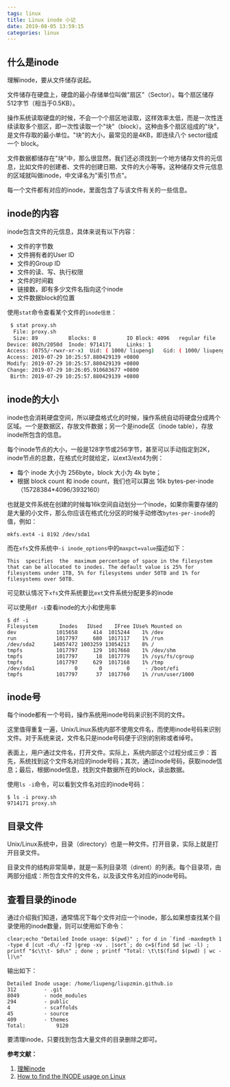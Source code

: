 ```yaml
---
tags: linux
title: Linux inode 小记
date: 2019-08-05 13:59:15
categories: linux
---
```


## 什么是inode

理解inode，要从文件储存说起。

文件储存在硬盘上，硬盘的最小存储单位叫做"扇区"（Sector）。每个扇区储存512字节（相当于0.5KB）。

操作系统读取硬盘的时候，不会一个个扇区地读取，这样效率太低，而是一次性连续读取多个扇区，即一次性读取一个"块"（block）。这种由多个扇区组成的"块"，是文件存取的最小单位。"块"的大小，最常见的是4KB，即连续八个 sector组成一个 block。

文件数据都储存在"块"中，那么很显然，我们还必须找到一个地方储存文件的元信息，比如文件的创建者、文件的创建日期、文件的大小等等。这种储存文件元信息的区域就叫做inode，中文译名为"索引节点"。

每一个文件都有对应的inode，里面包含了与该文件有关的一些信息。

## inode的内容

inode包含文件的元信息，具体来说有以下内容：

- 文件的字节数
- 文件拥有者的User ID
- 文件的Group ID
- 文件的读、写、执行权限
- 文件的时间戳
- 链接数，即有多少文件名指向这个inode
- 文件数据block的位置

使用`stat`命令查看某个文件的`inode信息`：

```bash
 $ stat proxy.sh 
  File: proxy.sh
  Size: 89        	Blocks: 8          IO Block: 4096   regular file
Device: 802h/2050d	Inode: 9714171     Links: 1
Access: (0755/-rwxr-xr-x)  Uid: ( 1000/ liupeng)   Gid: ( 1000/ liupeng)
Access: 2019-07-29 10:25:57.880429139 +0800
Modify: 2019-07-29 10:25:57.880429139 +0800
Change: 2019-07-29 10:26:05.910683677 +0800
 Birth: 2019-07-29 10:25:57.880429139 +0800
```

## inode的大小

inode也会消耗硬盘空间，所以硬盘格式化的时候，操作系统自动将硬盘分成两个区域。一个是数据区，存放文件数据；另一个是inode区（inode table），存放inode所包含的信息。

每个inode节点的大小，一般是128字节或256字节，甚至可以手动指定到2K，inode节点的总数，在格式化时就给定，以ext3/ext4为例：
- 每个 inode 大小为 256byte，block 大小为 4k byte；
- 根据 block count 和 inode count，我们也可以算出 16k bytes-per-inode（15728384*4096/3932160）

也就是文件系统在创建的时候每16k空间自动划分一个inode，如果你需要存储的是大量的小文件，那么你应该在格式化分区的时候手动修改`bytes-per-inode`的值，例如：
```shell
mkfs.ext4 -i 8192 /dev/sda1
```
而在`xfs`文件系统中`-i inode_options`中的`maxpct=value`描述如下：

```shell
This  specifies  the  maximum percentage of space in the filesystem that can be allocated to inodes. The default value is 25% for filesystems under 1TB, 5% for filesystems under 50TB and 1% for filesystems over 50TB.
```
可见默认情况下`xfs`文件系统要比`ext`文件系统分配更多的inode

可以使用`df -i`查看inode的大小和使用率
```shell
$ df -i
Filesystem       Inodes   IUsed    IFree IUse% Mounted on
dev             1015658     414  1015244    1% /dev
run             1017797     680  1017117    1% /run
/dev/sda2      14057472 1003259 13054213    8% /
tmpfs           1017797     129  1017668    1% /dev/shm
tmpfs           1017797      18  1017779    1% /sys/fs/cgroup
tmpfs           1017797     629  1017168    1% /tmp
/dev/sda1             0       0        0     - /boot/efi
tmpfs           1017797      37  1017760    1% /run/user/1000
```

## inode号

每个inode都有一个号码，操作系统用inode号码来识别不同的文件。

这里值得重复一遍，Unix/Linux系统内部不使用文件名，而使用inode号码来识别文件。对于系统来说，文件名只是inode号码便于识别的别称或者绰号。

表面上，用户通过文件名，打开文件。实际上，系统内部这个过程分成三步：首先，系统找到这个文件名对应的inode号码；其次，通过inode号码，获取inode信息；最后，根据inode信息，找到文件数据所在的block，读出数据。

使用`ls -i`命令，可以看到文件名对应的inode号码：
```shell
$ ls -i proxy.sh 
9714171 proxy.sh
```

## 目录文件

Unix/Linux系统中，目录（directory）也是一种文件。打开目录，实际上就是打开目录文件。

目录文件的结构非常简单，就是一系列目录项（dirent）的列表。每个目录项，由两部分组成：所包含文件的文件名，以及该文件名对应的inode号码。

## 查看目录的inode

通过介绍我们知道，通常情况下每个文件对应一个inode，那么如果想查找某个目录使用的inode数量，则可以使用如下命令：

```shell
clear;echo "Detailed Inode usage: $(pwd)" ; for d in `find -maxdepth 1 -type d |cut -d\/ -f2 |grep -xv . |sort`; do c=$(find $d |wc -l) ; printf "$c\t\t- $d\n" ; done ; printf "Total: \t\t$(find $(pwd) | wc -l)\n"
```

输出如下：

```shell
Detailed Inode usage: /home/liupeng/liupzmin.github.io
312		    - .git
8049		- node_modules
294		    - public
4		    - scaffolds
45		    - source
409		    - themes
Total: 		    9120
```

要清理inode，只要找到包含大量文件的目录删除之即可。


**参考文献：**

1. [理解inode](http://www.ruanyifeng.com/blog/2011/12/inode.html)
2. [How to find the INODE usage on Linux](https://thegeeksalive.com/how-to-find-the-inode-usage-on-linux/)